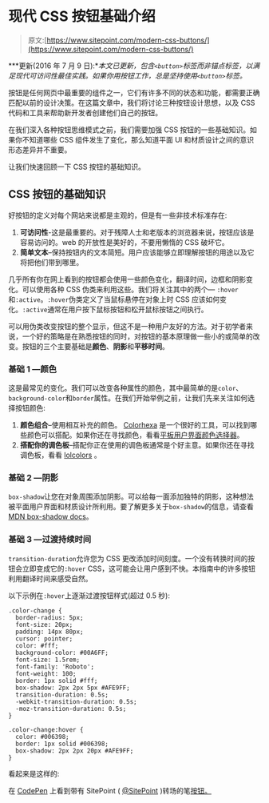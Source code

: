 # 现代 CSS 按钮基础介绍

> 原文:[https://www.sitepoint.com/modern-css-buttons/](https://www.sitepoint.com/modern-css-buttons/)

***更新(2016 年 7 月 9 日):**本文已更新，包含`<button>`标签而非锚点标签，以满足现代可访问性最佳实践。如果你用按钮工作，总是坚持使用`<button>`标签。*

按钮是任何网页中最重要的组件之一，它们有许多不同的状态和功能，都需要正确匹配以前的设计决策。在这篇文章中，我们将讨论三种按钮设计思想，以及 CSS 代码和工具来帮助新开发者创建他们自己的按钮。

在我们深入各种按钮思维模式之前，我们需要加强 CSS 按钮的一些基础知识。如果你不知道哪些 CSS 组件发生了变化，那么知道平面 UI 和材质设计之间的意识形态差异并不重要。

让我们快速回顾一下 CSS 按钮的基础知识。

## CSS 按钮的基础知识

好按钮的定义对每个网站来说都是主观的，但是有一些非技术标准存在:

1.  **可访问性**-这是最重要的。对于残障人士和老版本的浏览器来说，按钮应该是容易访问的。web 的开放性是美好的，不要用懒惰的 CSS 破坏它。
2.  **简单文本**–保持按钮内的文本简短。用户应该能够立即理解按钮的用途以及它将把他们带到哪里。

几乎所有你在网上看到的按钮都会使用一些颜色变化，翻译时间，边框和阴影变化。可以使用各种 CSS 伪类来利用这些。我们将关注其中的两个— `:hover`和`:active`。`:hover`伪类定义了当鼠标悬停在对象上时 CSS 应该如何变化。`:active`通常在用户按下鼠标按钮和松开鼠标按钮之间执行。

可以用伪类改变按钮的整个显示，但这不是一种用户友好的方法。对于初学者来说，一个好的策略是在熟悉按钮的同时，对按钮的基本原理做一些小的或简单的改变。按钮的三个主要基础是**颜色**、**阴影**和**平移时间**。

### 基础 1 —颜色

这是最常见的变化。我们可以改变各种属性的颜色，其中最简单的是`color`、`background-color`和`border`属性。在我们开始举例之前，让我们先来关注如何选择按钮颜色:

1.  **颜色组合**–使用相互补充的颜色。 [Colorhexa](http://www.colorhexa.com/) 是一个很好的工具，可以找到哪些颜色可以搭配。如果你还在寻找颜色，看看[平板用户界面颜色选择器](http://www.flatuicolorpicker.com/)。
2.  **搭配你的调色板**–搭配你正在使用的调色板通常是个好主意。如果你还在寻找调色板，看看 [lolcolors](http://www.lolcolors.com/) 。

### 基础 2 —阴影

`box-shadow`让您在对象周围添加阴影。可以给每一面添加独特的阴影，这种想法被平面用户界面和材质设计所利用。要了解更多关于`box-shadow`的信息，请查看[MDN box-shadow docs](https://developer.mozilla.org/en-US/docs/Web/CSS/box-shadow)。

### 基础 3 —过渡持续时间

`transition-duration`允许您为 CSS 更改添加时间刻度。一个没有转换时间的按钮会立即变成它的`:hover` CSS，这可能会让用户感到不快。本指南中的许多按钮利用翻译时间来感受自然。

以下示例在`:hover`上逐渐过渡按钮样式(超过 0.5 秒):

```
.color-change {
  border-radius: 5px;
  font-size: 20px;
  padding: 14px 80px;
  cursor: pointer;
  color: #fff;
  background-color: #00A6FF;
  font-size: 1.5rem;
  font-family: 'Roboto';
  font-weight: 100;
  border: 1px solid #fff;
  box-shadow: 2px 2px 5px #AFE9FF;
  transition-duration: 0.5s;
  -webkit-transition-duration: 0.5s;
  -moz-transition-duration: 0.5s;
}

.color-change:hover {
  color: #006398;
  border: 1px solid #006398;
  box-shadow: 2px 2px 20px #AFE9FF;
}
```

看起来是这样的:

在 [CodePen](http://codepen.io) 上看到带有 SitePoint ( [@SitePoint](http://codepen.io/SitePoint) )转场的笔[按钮。](http://codepen.io/SitePoint/pen/LNKQNp/)